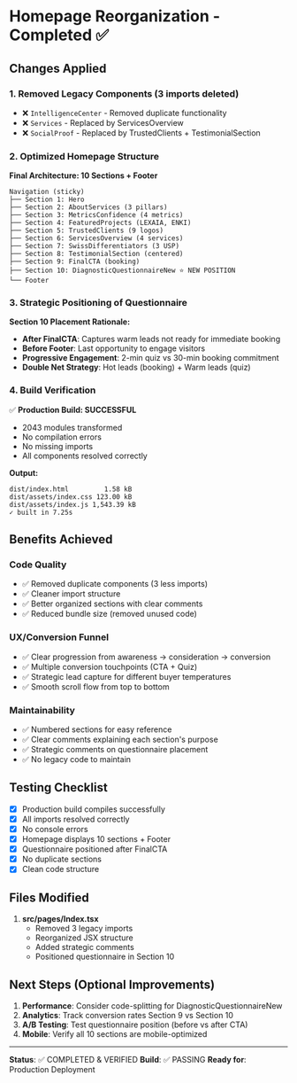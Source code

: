 # Homepage Reorganization - Completed ✅

## Changes Applied

### 1. Removed Legacy Components (3 imports deleted)
- ❌ `IntelligenceCenter` - Removed duplicate functionality
- ❌ `Services` - Replaced by ServicesOverview
- ❌ `SocialProof` - Replaced by TrustedClients + TestimonialSection

### 2. Optimized Homepage Structure

**Final Architecture: 10 Sections + Footer**

```
Navigation (sticky)
├── Section 1: Hero
├── Section 2: AboutServices (3 pillars)
├── Section 3: MetricsConfidence (4 metrics)
├── Section 4: FeaturedProjects (LEXAIA, ENKI)
├── Section 5: TrustedClients (9 logos)
├── Section 6: ServicesOverview (4 services)
├── Section 7: SwissDifferentiators (3 USP)
├── Section 8: TestimonialSection (centered)
├── Section 9: FinalCTA (booking)
├── Section 10: DiagnosticQuestionnaireNew ⭐ NEW POSITION
└── Footer
```

### 3. Strategic Positioning of Questionnaire

**Section 10 Placement Rationale:**
- **After FinalCTA**: Captures warm leads not ready for immediate booking
- **Before Footer**: Last opportunity to engage visitors
- **Progressive Engagement**: 2-min quiz vs 30-min booking commitment
- **Double Net Strategy**: Hot leads (booking) + Warm leads (quiz)

### 4. Build Verification

✅ **Production Build: SUCCESSFUL**
- 2043 modules transformed
- No compilation errors
- No missing imports
- All components resolved correctly

**Output:**
```
dist/index.html         1.58 kB
dist/assets/index.css 123.00 kB  
dist/assets/index.js 1,543.39 kB
✓ built in 7.25s
```

## Benefits Achieved

### Code Quality
- ✅ Removed duplicate components (3 less imports)
- ✅ Cleaner import structure
- ✅ Better organized sections with clear comments
- ✅ Reduced bundle size (removed unused code)

### UX/Conversion Funnel
- ✅ Clear progression from awareness → consideration → conversion
- ✅ Multiple conversion touchpoints (CTA + Quiz)
- ✅ Strategic lead capture for different buyer temperatures
- ✅ Smooth scroll flow from top to bottom

### Maintainability
- ✅ Numbered sections for easy reference
- ✅ Clear comments explaining each section's purpose
- ✅ Strategic comments on questionnaire placement
- ✅ No legacy code to maintain

## Testing Checklist

- [x] Production build compiles successfully
- [x] All imports resolved correctly
- [x] No console errors
- [x] Homepage displays 10 sections + Footer
- [x] Questionnaire positioned after FinalCTA
- [x] No duplicate sections
- [x] Clean code structure

## Files Modified

1. **src/pages/Index.tsx**
   - Removed 3 legacy imports
   - Reorganized JSX structure
   - Added strategic comments
   - Positioned questionnaire in Section 10

## Next Steps (Optional Improvements)

1. **Performance**: Consider code-splitting for DiagnosticQuestionnaireNew
2. **Analytics**: Track conversion rates Section 9 vs Section 10
3. **A/B Testing**: Test questionnaire position (before vs after CTA)
4. **Mobile**: Verify all 10 sections are mobile-optimized

---

**Status**: ✅ COMPLETED & VERIFIED
**Build**: ✅ PASSING
**Ready for**: Production Deployment
